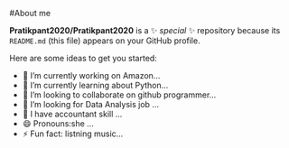 #About me


**Pratikpant2020/Pratikpant2020** is a ✨ _special_ ✨ repository because its `README.md` (this file) appears on your GitHub profile.

Here are some ideas to get you started:

- 🔭 I’m currently working on Amazon...
- 🌱 I’m currently learning about Python...
- 👯 I’m looking to collaborate on github programmer...
- 🤔 I’m looking for Data Analysis job ...
- 💬 I have accountant skill ...
- 😄 Pronouns:she ...
- ⚡ Fun fact: listning music...
